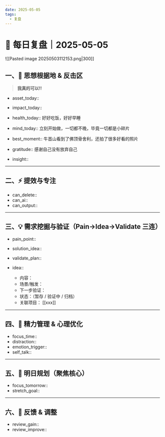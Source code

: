 ```yaml
---
date: 2025-05-05
tags:
  - 复盘
---
```

# 🧭 每日复盘｜2025-05-05

![[Pasted image 20250503112153.png|300]]


## 一、🚩 思想根据地 & 反击区

>**我真的可以!!**

- asset_today:: 
- impact_today::  
- health_today:: 好好吃饭，好好早睡
- mind_today:: 立刻开始做，一切都不晚，毕竟一切都是小碎片

- best_moment::  牛首山看到了佛顶骨舍利，还拍了很多好看的照片
- gratitude::  感谢自己没有放弃自己
- insight::  

---

## 二、⚡ 提效与专注

- can_delete::  
- can_ai::  
- can_output::  

---

## 三、💡 需求挖掘与验证（Pain→Idea→Validate 三连）

- pain_point::  
- solution_idea::  
- validate_plan::  

- idea::  
  - 内容：  
  - 场景/触发：  
  - 下一步验证：  
  - 状态：（暂存 / 验证中 / 归档）  
  - 关联项目： [[xxx]]

---

## 四、🌟 精力管理 & 心理优化

- focus_time::  
- distraction::  
- emotion_trigger::  
- self_talk::  

---

## 五、🎯 明日规划（聚焦核心）

- focus_tomorrow::  
- stretch_goal::  

---

## 六、🧠 反馈 & 调整

- review_gain::  
- review_improve::  
